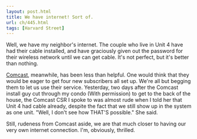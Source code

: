 ```yaml
---
layout: post.html
title: We have internet! Sort of.
url: ch/445.html
tags: [Harvard Street]
---
```

Well, we have my neighbor's internet. The couple who live in Unit 4 have had their cable installed, and have graciously given out the password for their wireless network until we can get cable. It's not perfect, but it's better than nothing.

[Comcast](http://www.comcast.com), meanwhile, has been less than helpful. One would think that they would be eager to get four new subscribers all set up. We're all but begging them to let us use their service. Yesterday, two days after the Comcast install guy cut through my condo (With permission) to get to the back of the house, the Comcast CSR I spoke to was almost rude when I told her that Unit 4 had cable already, despite the fact that we still show up in the system as one unit. "Well, I don't see how THAT'S possible." She said.

Still, rudeness from Comcast aside, we are that much closer to having our very own internet connection. I'm, obviously, thrilled.

